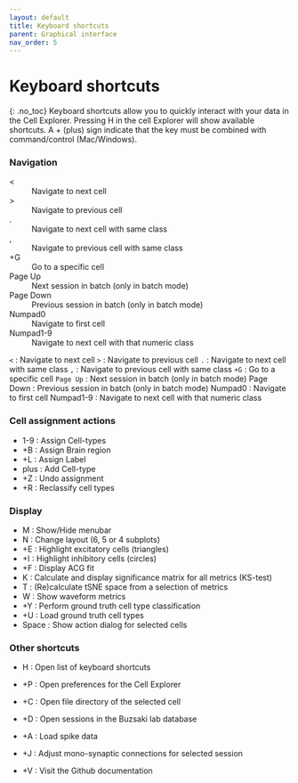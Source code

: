 ```yaml
---
layout: default
title: Keyboard shortcuts
parent: Graphical interface
nav_order: 5
---
```

# Keyboard shortcuts
{: .no_toc}
Keyboard shortcuts allow you to quickly interact with your data in the Cell Explorer. Pressing H in the cell Explorer will show available shortcuts. A + (plus) sign indicate that the key must be combined with command/control (Mac/Windows).

### Navigation
<dl>
  <dt><</dt>
  <dd>Navigate to next cell</dd>
  <dt>></dt>
  <dd>Navigate to previous cell</dd>
  <dt>.</dt>
  <dd>Navigate to next cell with same class</dd>
  <dt>,</dt>
  <dd>Navigate to previous cell with same class</dd>
  <dt>+G</dt>
  <dd>Go to a specific cell</dd>
  <dt>Page Up</dt>
  <dd>Next session in batch (only in batch mode)</dd>
  <dt>Page Down</dt>
  <dd>Previous session in batch (only in batch mode)</dd>
  <dt>Numpad0</dt>
  <dd>Navigate to first cell</dd>
  <dt>Numpad1-9</dt>
  <dd>Navigate to next cell with that numeric class</dd>
</dl>

`<` : Navigate to next cell
`>` : Navigate to previous cell
`.` : Navigate to next cell with same class
`,` : Navigate to previous cell with same class
`+G` : Go to a specific cell
`Page Up` : Next session in batch (only in batch mode)
Page Down : Previous session in batch (only in batch mode)
Numpad0   : Navigate to first cell
Numpad1-9 : Navigate to next cell with that numeric class

### Cell assignment actions
- 1-9 : Assign Cell-types
- +B : Assign Brain region
- +L : Assign Label
- plus : Add Cell-type
- +Z : Undo assignment
- +R : Reclassify cell types

### Display
- M : Show/Hide menubar
- N : Change layout (6, 5 or 4 subplots)
- +E : Highlight excitatory cells (triangles)
- +I : Highlight inhibitory cells (circles)
- +F : Display ACG fit
- K : Calculate and display significance matrix for all metrics (KS-test)
- T : (Re)calculate tSNE space from a selection of metrics
- W : Show waveform metrics
- +Y : Perform ground truth cell type classification
- +U : Load ground truth cell types
- Space : Show action dialog for selected cells

### Other shortcuts
- H : Open list of keyboard shortcuts

- +P : Open preferences for the Cell Explorer
- +C : Open file directory of the selected cell
- +D : Open sessions in the Buzsaki lab database
- +A : Load spike data
- +J : Adjust mono-synaptic connections for selected session
- +V : Visit the Github documentation
